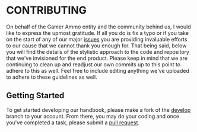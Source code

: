 # CONTRIBUTING
On behalf of the Gamer Ammo entity and the community behind us, I would like to express the upmost gratitude. If all you do is fix a typo or if you take on the start of any of our major [issues](https://github.com/gamerammo/handbook/issues) you are providing invaluable efforts to our cause that we cannot thank you enough for. That being said, below you will find the details of the stylistic approach to the code and repository that we've invisioned for the end product. Please keep in mind that we are continuing to clean up and readjust our own commits up to this point to adhere to this as well. Feel free to include editing anything we've uploaded to adhere to these guidelines as well.

## Getting Started
To get started developing our handbook, please make a fork of the [develop](https://github.com/gamerammo/handbook/tree/develop) branch to your account. From there, you may do your coding and once you've completed a task, please submit a [pull request](https://github.com/gamerammo/handbook/pulls).

